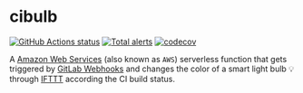 # cibulb

[![GitHub Actions status](https://github.com/screendriver/cibulb/workflows/CI/badge.svg)](https://github.com/screendriver/cibulb/actions)
[![Total alerts](https://img.shields.io/lgtm/alerts/github/screendriver/cibulb.svg)](https://lgtm.com/projects/g/screendriver/cibulb/alerts/)
[![codecov](https://codecov.io/gh/screendriver/cibulb/branch/main/graph/badge.svg)](https://codecov.io/gh/screendriver/cibulb)

A [Amazon Web Services](https://aws.amazon.com) (also known as `AWS`) serverless function that gets triggered by [GitLab Webhooks](https://docs.gitlab.com/ee/user/project/integrations/webhooks.html) and changes the color of a smart light bulb 💡 through [IFTTT](https://ifttt.com) according the CI build status.
